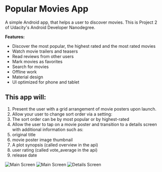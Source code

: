 Popular Movies App
==================

A simple Android app, that helps a user to discover movies. 
This is Project 2 of Udacity's Android Developer Nanodegree.

**Features:**

- Discover the most popular, the highest rated and the most rated movies
- Watch movie trailers and teasers
- Read reviews from other users
- Mark movies as favorites
- Search for movies
- Offline work
- Material design
- UI optimized for phone and tablet

## This app will:
1. Present the user with a grid arrangement of movie posters upon launch.  
2. Allow your user to change sort order via a setting:    
  1. The sort order can be by most popular or by highest-rated  
3. Allow the user to tap on a movie poster and transition to a details screen with additional information such as:
  1. original title
  2. movie poster image thumbnail
  3. A plot synopsis (called overview in the api)
  4. user rating (called vote_average in the api)
  5. release date

![Main Screen](/screenshot1.jpg "Main Screen")
![Main Screen](/screenshot2.jpg "Scrolling")
![Details Screen](/screenshot3.jpg "Movie Detail")
